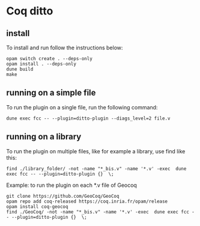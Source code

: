 # Coq ditto

## install

To install and run follow the instructions below:
```shell
opam switch create . --deps-only
opam install . --deps-only
dune build
make
```

## running on a simple file

To run the plugin on a single file, run the following command:

```shell
dune exec fcc -- --plugin=ditto-plugin --diags_level=2 file.v
```

## running on a library

To run the plugin on multiple files, like for example a library, use find like this:
```shell
find ./library_folder/ -not -name "*_bis.v" -name '*.v' -exec  dune exec fcc -- --plugin=ditto-plugin {}  \;
```

Example:
to run the plugin on each *.v file of Geocoq
```shell
git clone https://github.com/GeoCoq/GeoCoq
opam repo add coq-released https://coq.inria.fr/opam/release
opam install coq-geocoq
find ./GeoCoq/ -not -name "*_bis.v" -name '*.v' -exec  dune exec fcc -- --plugin=ditto-plugin {}  \;
```

